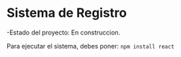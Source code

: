 <h1> Sistema de Registro</h1>

-Estado del proyecto: En construccion.

Para ejecutar el sistema, debes poner:
```npm install react```
